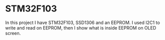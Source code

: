 # STM32F103
In this project I have STM32F103, SSD1306 and an EEPROM. I  used I2C1 to write and read on EEPROM, then I show what is inside EEPROM on OLED screen.
